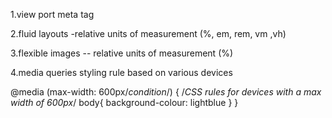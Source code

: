 1.view port meta tag
<meta name ="viewport"  content="width=device-width, initial-scale=1.0">

2.fluid layouts
-relative units of measurement (%, em, rem, vm ,vh)

3.flexible images
-- relative units of measurement (%)

4.media queries
styling rule based on various devices

@media (max-width: 600px/*condition*/)
{
    /*CSS rules for devices with a max width of 600px*/
    body{
        background-colour: lightblue
    }
}